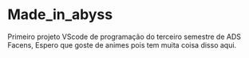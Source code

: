 # Made_in_abyss
Primeiro projeto VScode de programação do terceiro semestre de ADS Facens, Espero que goste de animes pois tem muita coisa disso aqui.
